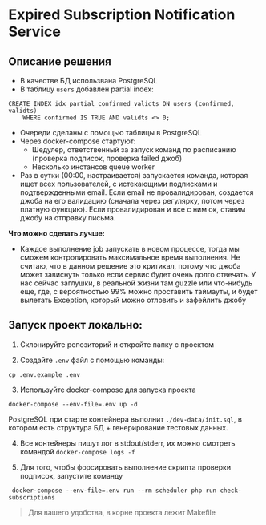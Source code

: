 # Expired Subscription Notification Service

## Описание решения

- В качестве БД использвана PostgreSQL
- В таблицу `users` добавлен partial index:

```postgresql
CREATE INDEX idx_partial_confirmed_validts ON users (confirmed, validts)
    WHERE confirmed IS TRUE AND validts <> 0;
```

- Очереди сделаны с помощью таблицы в PostgreSQL
- Через docker-compose стартуют:
    - Шедулер, ответственный за запуск команд по расписанию (проверка подписок, проверка failed джоб)
    - Несколько инстансов queue worker
- Раз в сутки (00:00, настраивается) запускается команда, которая ищет всех пользователей, с истекающими подписками и
  подтвержденными email. Если email не провалидирован, создается джоба на его валидацию (сначала через регулярку, потом
  через платную функцию). Если провалидирован и все с ним ок, ставим джобу на отправку письма.

**Что можно сделать лучше:**

- Каждое выполнение job запускать в новом процессе, тогда мы сможем контролировать максимальное время выполнения. Не
  считаю, что в данном решение это критикал, потому что джоба может зависнуть только если сервис будет очень долго
  отвечать. У нас сейчас заглушки, в реальной жизни там guzzle или что-нибудь еще, где, с вероятностью 99% можно
  проставить таймауты, и будет вылетать Exception, который можно отловить и зафейлить джобу

## Запуск проект локально:

1) Склонируйте репозиторий и откройте папку с проектом

2) Создайте `.env` файл с помощью команды:

```shell
cp .env.example .env
```

3) Используйте docker-compose для запуска проекта

```shell
docker-compose --env-file=.env up -d
```

PostgreSQL при старте контейнера выполнит `./dev-data/init.sql`, в котором есть структура БД + генерирование тестовых
данных.

4) Все контейнеры пишут лог в stdout/stderr, их можно смотреть командой `docker-compose logs -f`

5) Для того, чтобы форсировать выполнение скрипта проверки подписок, запустите команду

```shell
 docker-compose --env-file=.env run --rm scheduler php run check-subscriptions
```

> Для вашего удобства, в корне проекта лежит Makefile
